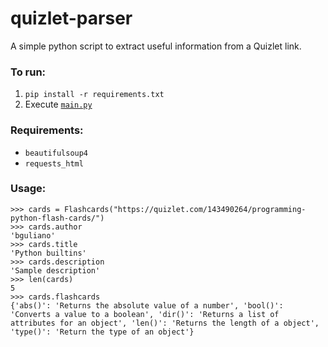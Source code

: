 # quizlet-parser

A simple python script to extract useful information from a Quizlet link.

### To run:
1. ```pip install -r requirements.txt```
2. Execute [```main.py```](quizlet_parser/main.py)

### Requirements:
- ```beautifulsoup4```
- ```requests_html```

### Usage:
```>>> from quizlet_parser import Flashcards
>>> cards = Flashcards("https://quizlet.com/143490264/programming-python-flash-cards/")
>>> cards.author
'bguliano'
>>> cards.title
'Python builtins'
>>> cards.description
'Sample description'
>>> len(cards)
5
>>> cards.flashcards
{'abs()': 'Returns the absolute value of a number', 'bool()': 'Converts a value to a boolean', 'dir()': 'Returns a list of attributes for an object', 'len()': 'Returns the length of a object', 'type()': 'Return the type of an object'}
